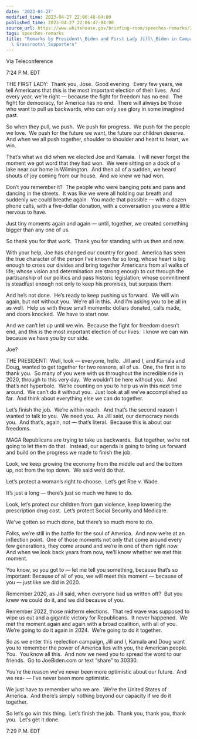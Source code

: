 ```yaml
---
date: '2023-04-27'
modified_time: 2023-04-27 22:06:48-04:00
published_time: 2023-04-27 22:06:47-04:00
source_url: https://www.whitehouse.gov/briefing-room/speeches-remarks/2023/04/27/remarks-by-president-biden-and-first-lady-jill-biden-in-campaign-call-to-grassroots-supporters/
tags: speeches-remarks
title: "Remarks by President\_Biden and First Lady Jill\_Biden in Campaign Call to\
  \ Grassroots\_Supporters"
---
```

 
Via Teleconference

7:24 P.M. EDT

THE FIRST LADY:  Thank you, Jose.  Good evening.  Every few years, we
tell Americans that this is the most important election of their lives. 
And every year, we’re right — because the fight for freedom has no end. 
The fight for democracy, for America has no end.  There will always be
those who want to pull us backwards, who can only see glory in some
imagined past. 

So when they pull, we push.  We push for progress.  We push for the
people we love.  We push for the future we want, the future our children
deserve.  And when we all push together, shoulder to shoulder and heart
to heart, we win. 

That’s what we did when we elected Joe and Kamala.  I will never forget
the moment we got word that they had won.  We were sitting on a dock of
a lake near our home in Wilmington.  And then all of a sudden, we heard
shouts of joy coming from our house.  And we knew we had won.

Don’t you remember it?  The people who were banging pots and pans and
dancing in the streets.  It was like we were all holding our breath and
suddenly we could breathe again.  You made that possible — with a dozen
phone calls, with a five-dollar donation, with a conversation you were a
little nervous to have.  

Just tiny moments again and again — until, together, we created
something bigger than any one of us. 

So thank you for that work.  Thank you for standing with us then and
now.

With your help, Joe has changed our country for good.  America has seen
the true character of the person I’ve known for so long, whose heart is
big enough to cross our divides and bring together Americans from all
walks of life; whose vision and determination are strong enough to cut
through the partisanship of our politics and pass historic legislation;
whose commitment is steadfast enough not only to keep his promises, but
surpass them. 

And he’s not done.  He’s ready to keep pushing us forward.  We will win
again, but not without you.  We’re all in this.  And I’m asking you to
be all in as well.  Help us with those small moments: dollars donated,
calls made, and doors knocked.  We have to start now. 

And we can’t let up until we win.  Because the fight for freedom doesn’t
end, and this is the most important election of our lives.  I know we
can win because we have you by our side.

Joe?

THE PRESIDENT:  Well, look — everyone, hello.  Jill and I, and Kamala
and Doug, wanted to get together for two reasons, all of us.  One, the
first is to thank you.  So many of you were with us throughout the
incredible ride in 2020, through to this very day.  We wouldn’t be here
without you.  And that’s not hyperbole.  We’re counting on you to help
us win this next time around.  We can’t do it without you.  Just look at
all we’ve accomplished so far.  And think about everything else we can
do together.

Let’s finish the job.  We’re within reach.  And that’s the second reason
I wanted to talk to you.  We need you.  As Jill said, our democracy
needs you.  And that’s, again, not — that’s literal.  Because this is
about our freedoms.

MAGA Republicans are trying to take us backwards.  But together, we’re
not going to let them do that.  Instead, our agenda is going to bring us
forward and build on the progress we made to finish the job.

Look, we keep growing the economy from the middle out and the bottom up,
not from the top down.  We said we’d do that.

Let’s protect a woman’s right to choose.  Let’s get Roe v. Wade. 

It’s just a long — there’s just so much we have to do.

Look, let’s protect our children from gun violence, keep lowering the
prescription drug cost.  Let’s protect Social Security and Medicare.

We’ve gotten so much done, but there’s so much more to do.

Folks, we’re still in the battle for the soul of America.  And now we’re
at an inflection point.  One of those moments not only that come around
every few generations, they come around and we’re in one of them right
now.  And when we look back years from now, we’ll know whether we met
this moment. 

You know, so you got to — let me tell you something, because that’s so
important: Because of all of you, we will meet this moment — because of
you — just like we did in 2020.

Remember 2020, as Jill said, when everyone had us written off?  But you
knew we could do it, and we did because of you.

Remember 2022, those midterm elections.  That red wave was supposed to
wipe us out and a gigantic victory for Republicans.  It never happened. 
We met the moment again and again with a broad coalition, with all of
you.  We’re going to do it again in 2024.  We’re going to do it
together.

So as we enter this reelection campaign, Jill and I, Kamala and Doug
want you to remember the power of America lies with you, the American
people.  You.  You know all this.  And now we need you to spread the
word to our friends.  Go to JoeBiden.com or text “share” to 30330. 

You’re the reason we’ve never been more optimistic about our future. 
And we rea- — I’ve never been more optimistic.

We just have to remember who we are.  We’re the United States of
America.  And there’s simply nothing beyond our capacity if we do it
together.

So let’s go win this thing.  Let’s finish the job.  Thank you, thank
you, thank you.  Let’s get it done.

7:29 P.M. EDT
